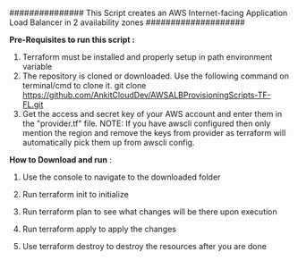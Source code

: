 ############### This Script creates an AWS Internet-facing Application Load Balancer in 2 availability zones ####################

<b>Pre-Requisites to run this script :</b>
1. Terraform must be installed and properly setup in path environment variable
2. The repository is cloned or downloaded. Use the following command on terminal/cmd to clone it.
git clone https://github.com/AnkitCloudDev/AWSALBProvisioningScripts-TF-FL.git
3. Get the access and secret key of your AWS account and enter them in the "provider.tf" file. 
NOTE: If you have awscli configured then only mention the region and remove the keys from provider as terraform will automatically pick them up from awscli config.

<B>How to Download and run</B> : 

1. Use the console to navigate to the downloaded folder

2. Run terraform init to initialize

3. Run terraform plan to see what changes will be there upon execution

4. Run terraform apply to apply the changes 

5. Use terraform destroy to destroy the resources after you are done

